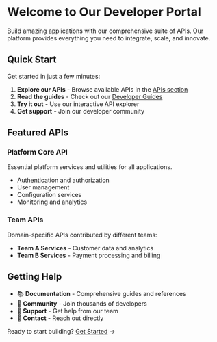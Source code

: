 # Welcome to Our Developer Portal

Build amazing applications with our comprehensive suite of APIs. Our platform provides everything you need to integrate, scale, and innovate.

## Quick Start

Get started in just a few minutes:

1. **Explore our APIs** - Browse available APIs in the [APIs section](/apis)
2. **Read the guides** - Check out our [Developer Guides](/guides) 
3. **Try it out** - Use our interactive API explorer
4. **Get support** - Join our developer community

## Featured APIs

### Platform Core API
Essential platform services and utilities for all applications.
- Authentication and authorization
- User management
- Configuration services
- Monitoring and analytics

### Team APIs
Domain-specific APIs contributed by different teams:
- **Team A Services** - Customer data and analytics
- **Team B Services** - Payment processing and billing

## Getting Help

- 📚 **Documentation** - Comprehensive guides and references
- 💬 **Community** - Join thousands of developers
- 🎯 **Support** - Get help from our team
- 📧 **Contact** - Reach out directly

Ready to start building? [Get Started](/getting-started) →